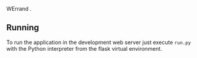 WErrand
.



Running
-------

To run the application in the development web server just execute `run.py` with the Python interpreter from the flask virtual environment.

